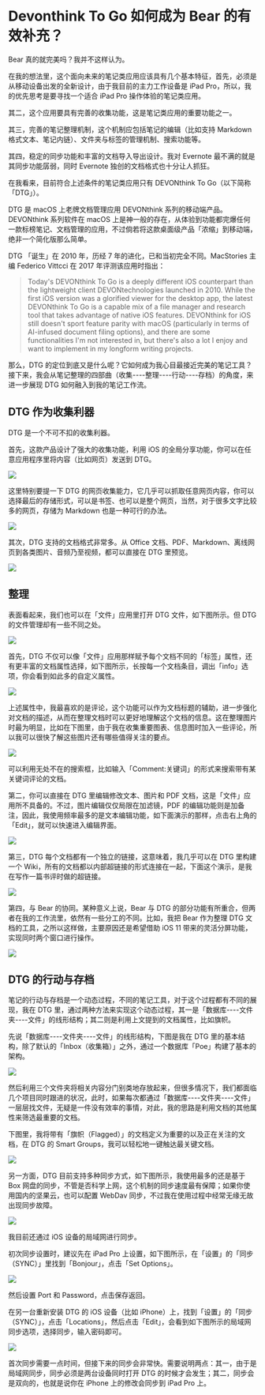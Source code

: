 # Devonthink To Go 如何成为 Bear 的有效补充？

Bear 真的就完美吗？我并不这样认为。

在我的想法里，这个面向未来的笔记类应用应该具有几个基本特征，首先，必须是从移动设备出发的全新设计，由于我目前的主力工作设备是 iPad Pro，所以，我的优先思考是要寻找一个适合 iPad Pro 操作体验的笔记类应用。

其二，这个应用要具有完善的收集功能，这是笔记类应用的重要功能之一。

其三，完善的笔记整理机制，这个机制应包括笔记的编辑（比如支持 Markdown 格式文本、笔记内链）、文件夹与标签的管理机制、搜索功能等。

其四，稳定的同步功能和丰富的文档导入导出设计。我对 Evernote 最不满的就是其同步功能孱弱，同时 Evernote 独创的文档格式也十分让人抓狂。

在我看来，目前符合上述条件的笔记类应用只有 DEVONthink To Go（以下简称「DTG」）。

DTG 是 macOS 上老牌文档管理应用 DEVONthink 系列的移动端产品。DEVONthink 系列软件在 macOS 上是神一般的存在，从体验到功能都完爆任何一款标榜笔记、文档管理的应用，不过倘若将这款桌面级产品「浓缩」到移动端，绝非一个简化版那么简单。

DTG 「诞生」在 2010 年，历经 7 年的进化，已和当初完全不同。MacStories 主编 Federico Vittcci 在 2017 年评测该应用时指出：

> Today's DEVONthink To Go is a deeply different iOS counterpart than the lightweight client DEVONtechnologies launched in 2010. While the first iOS version was a glorified viewer for the desktop app, the latest DEVONthink To Go is a capable mix of a file manager and research tool that takes advantage of native iOS features. DEVONthink for iOS still doesn't sport feature parity with macOS (particularly in terms of AI-infused document filing options), and there are some functionalities I'm not interested in, but there's also a lot I enjoy and want to implement in my longform writing projects.

那么，DTG 的定位到底又是什么呢？它如何成为我心目最接近完美的笔记工具？接下来，我会从笔记整理的四部曲（收集----整理----行动----存档）的角度，来进一步展现 DTG 如何融入到我的笔记工作流。

## DTG 作为收集利器

DTG 是一个不可不扣的收集利器。

首先，这款产品设计了强大的收集功能，利用 iOS 的全局分享功能，你可以在任意应用程序里将内容（比如网页）发送到 DTG。


![](https://ebookimage.dailyio.cn/2019/04/29/15565192531062.gif)



这里特别要提一下 DTG 的网页收集能力，它几乎可以抓取任意网页内容，你可以选择最后的存储形式，可以是书签、也可以是整个网页，当然，对于很多文字比较多的网页，存储为 Markdown 也是一种可行的办法。



![](https://ebookimage.dailyio.cn/2019/04/29/15565192651534.png)




其次，DTG 支持的文档格式非常多。从 Office 文档、PDF、Markdown、离线网页到各类图片、音频乃至视频，都可以直接在 DTG 里预览。


![](https://ebookimage.dailyio.cn/2019/04/29/15565192814709.png)






## 整理


表面看起来，我们也可以在「文件」应用里打开 DTG 文件，如下图所示。但 DTG 的文件管理却有一些不同之处。


![](https://ebookimage.dailyio.cn/2019/04/29/15565192936039.png)




首先，DTG 不仅可以像「文件」应用那样赋予每个文档不同的「标签」属性，还有更丰富的文档属性选择，如下图所示，长按每一个文档条目，调出「info」选项，你会看到如此多的自定义属性。


![](https://ebookimage.dailyio.cn/2019/04/29/15565193067782.png)




上述属性中，我最喜欢的是评论，这个功能可以作为文档标题的辅助，进一步强化对文档的描述，从而在整理文档时可以更好地理解这个文档的信息。这在整理图片时最为明显，比如在下图里，由于我在收集重要图表、信息图时加入一些评论，所以我可以很快了解这些图片还有哪些值得关注的要点。


![](https://ebookimage.dailyio.cn/2019/04/29/15565193182310.png)




可以利用无处不在的搜索框，比如输入「Comment:关键词」的形式来搜索带有某关键词评论的文档。


第二，你可以直接在 DTG 里编辑修改文本、图片和 PDF 文档，这是「文件」应用所不具备的。不过，图片编辑仅仅局限在加滤镜，PDF 的编辑功能则是加备注，因此，我使用频率最多的是文本编辑功能，如下面演示的那样，点击右上角的「Edit」，就可以快速进入编辑界面。


![](https://ebookimage.dailyio.cn/2019/04/29/15565193751978.gif)



第三，DTG 每个文档都有一个独立的链接，这意味着，我几乎可以在 DTG 里构建一个 Wiki，所有的文档都以内部超链接的形式连接在一起，下面这个演示，是我在写作一篇书评时做的超链接。


![](https://ebookimage.dailyio.cn/2019/04/29/15565193896489.png)




第四，与 Bear 的协同。某种意义上说，Bear 与 DTG 的部分功能有所重合，但两者在我的工作流里，依然有一些分工的不同。比如，我把 Bear 作为整理 DTG 文档的工具，之所以这样做，主要原因还是希望借助 iOS 11 带来的灵活分屏功能，实现同时两个窗口进行操作。


![](https://ebookimage.dailyio.cn/2019/04/29/15565194074246.png)




## DTG 的行动与存档

笔记的行动与存档是一个动态过程，不同的笔记工具，对于这个过程都有不同的展现，我在 DTG 里，通过两种方法来实现这个动态过程，其一是「数据库----文件夹----文件」的线形结构；其二则是利用上文提到的文档属性，比如旗帜。

先说「数据库----文件夹----文件」的线形结构，下图是我在 DTG 里的基本结构，除了默认的「Inbox（收集箱）」之外，通过一个数据库「Poe」构建了基本的架构。



![](https://ebookimage.dailyio.cn/2019/04/30/15566213159449.png)



然后利用三个文件夹将相关内容分门别类地存放起来，但很多情况下，我们都面临几个项目同时跟进的状况，此时，如果每次都通过「数据库----文件夹----文件」一层层找文件，无疑是一件没有效率的事情，对此，我的思路是利用文档的其他属性来筛选最重要的文档。

下图里，我将带有「旗帜（Flagged）」的文档定义为重要的以及正在关注的文档，在 DTG 的 Smart Groups，我可以轻松地一键触达最关键文档。



![](https://ebookimage.dailyio.cn/2019/04/29/15565195343753.png)



另一方面，DTG 目前支持多种同步方式，如下图所示，我使用最多的还是基于 Box 网盘的同步，不管是否科学上网，这个机制的同步速度最有保障；如果你使用国内的坚果云，也可以配置 WebDav 同步，不过我在使用过程中经常无缘无故出现同步故障。


![](https://ebookimage.dailyio.cn/2019/04/29/15565195467983.png)



我目前还通过 iOS 设备的局域网进行同步。

初次同步设置时，建议先在 iPad Pro 上设置，如下图所示，在「设置」的「同步（SYNC）」里找到「Bonjour」，点击「Set Options」。



![](https://ebookimage.dailyio.cn/2019/04/29/15565195700264.png)



然后设置 Port 和 Password，点击保存返回。


在另一台重新安装 DTG 的 iOS 设备（比如 iPhone）上，找到「设置」的「同步（SYNC）」，点击「Locations」，然后点击「Edit」，会看到如下图所示的局域网同步选项，选择同步，输入密码即可。


![](https://ebookimage.dailyio.cn/2019/04/29/15565197016656.jpg)



首次同步需要一点时间，但接下来的同步会非常快。需要说明两点：其一，由于是局域网同步，同步必须是两台设备同时打开 DTG 的时候才会发生；其二，同步会是双向的，也就是说你在 iPhone 上的修改会同步到 iPad Pro 上。



